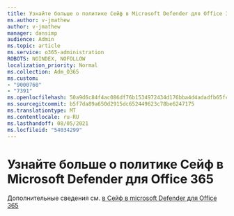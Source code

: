 ```yaml
---
title: Узнайте больше о политике Сейф в Microsoft Defender для Office 365
ms.author: v-jmathew
author: v-jmathew
manager: dansimp
audience: Admin
ms.topic: article
ms.service: o365-administration
ROBOTS: NOINDEX, NOFOLLOW
localization_priority: Normal
ms.collection: Adm_O365
ms.custom:
- "9000760"
- "7391"
ms.openlocfilehash: 50a9d6c84f4ac086df76b1534972434d176bba4d4adadfb65fc2ca97da028c0b
ms.sourcegitcommit: b5f7da89a650d2915dc652449623c78be6247175
ms.translationtype: MT
ms.contentlocale: ru-RU
ms.lasthandoff: 08/05/2021
ms.locfileid: "54034299"
---
```

# <a name="where-to-learn-more-about-safe-attachment-policies-in-microsoft-defender-for-office-365"></a>Узнайте больше о политике Сейф в Microsoft Defender для Office 365

Дополнительные сведения см. [в Сейф в microsoft Defender для Office 365](https://go.microsoft.com/fwlink/?linkid=2092213)
